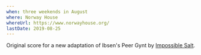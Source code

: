 ```yaml
---
when: three weekends in August
where: Norway House
whereUrl: https://www.norwayhouse.org/
lastDate: 2019-08-25
---
```

Original score for a new adaptation of Ibsen's Peer Gynt by [Impossible Salt].

[Impossible Salt]: https://www.impossiblesalt.org/

